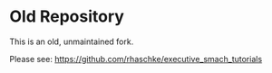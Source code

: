 # Old Repository

This is an old, unmaintained fork.

Please see: https://github.com/rhaschke/executive_smach_tutorials
